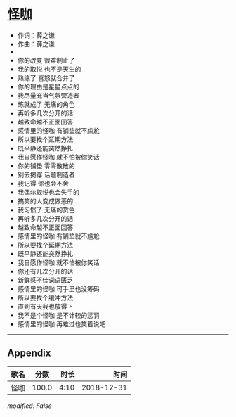 # [怪咖](https://music.163.com/song?id=574921549)

* 作词：薛之谦
* 作曲：薛之谦
* 
* 你的改变 很难制止了
* 我的取悦 也不是天生的
* 熟练了 喜怒就合并了
* 你的理由是星星点点的
* 我尽量充当气氛营造者
* 练就成了 无痛的角色
* 再听多几次分开的话
* 越致命越不正面回答
* 感情里的怪咖 有铺垫就不尴尬
* 所以要找个延期方法
* 既平静还能突然挣扎
* 我自愿作怪咖 就不怕被你笑话
* 你的铺垫 零零散散的
* 别去揭穿 话题制造者
* 我记得 你也会不舍
* 我偶尔取悦也会失手的
* 搞笑的人变成做恶的
* 我习惯了 无痛的货色
* 再听多几次分开的话
* 越致命越不正面回答
* 感情里的怪咖 有铺垫就不尴尬
* 所以要找个延期方法
* 既平静还能突然挣扎
* 我自愿作怪咖 就不怕被你笑话
* 你还有几次分开的话
* 新鲜感不佳词语匮乏
* 感情里的怪咖 可手里也没筹码
* 所以要找个缓冲方法
* 直到有天我也放得下
* 我不是个怪咖 是不计较的惩罚
* 感情里的怪咖 再难过也笑着说吧


---

## Appendix

|歌名|分数|时长|时间|
|:---|:---:|---:|---:|
|怪咖|100.0|4:10|2018-12-31

*modified: False*